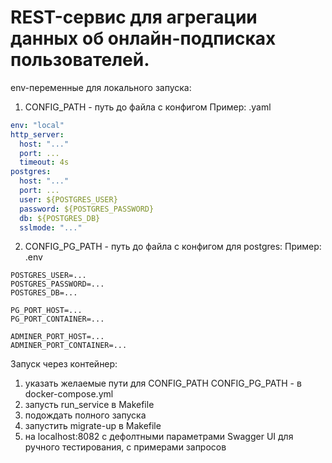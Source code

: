 # REST-сервис для агрегации данных об онлайн-подписках пользователей.
env-переменные для локального запуска:
1. CONFIG_PATH - путь до файла с конфигом
Пример: .yaml
```yaml
env: "local"
http_server:
  host: "..."
  port: ...
  timeout: 4s
postgres:
  host: "..."
  port: ...
  user: ${POSTGRES_USER}
  password: ${POSTGRES_PASSWORD}
  db: ${POSTGRES_DB}
  sslmode: "..."
```
2. CONFIG_PG_PATH - путь до файла с конфигом для postgres:
Пример: .env
```env
POSTGRES_USER=...
POSTGRES_PASSWORD=...
POSTGRES_DB=...

PG_PORT_HOST=...
PG_PORT_CONTAINER=...

ADMINER_PORT_HOST=...
ADMINER_PORT_CONTAINER=...
```

Запуск через контейнер:
1. указать желаемые пути для       CONFIG_PATH CONFIG_PG_PATH - в docker-compose.yml
2. запусть run_service в Makefile
3. подождать полного запуска 
4. запустить migrate-up в Makefile
5. нa localhost:8082 c дефолтными параметрами Swagger UI для ручного тестирования, с примерами запросов

